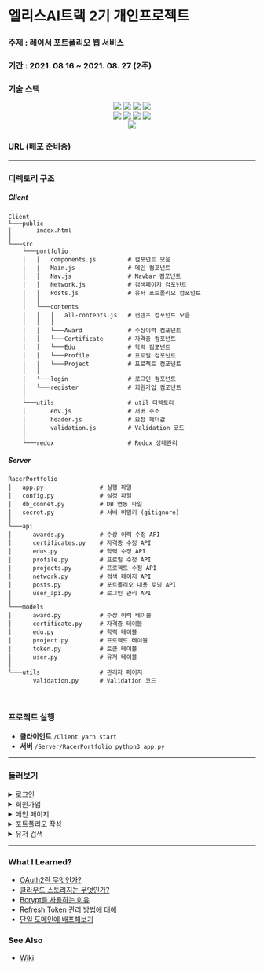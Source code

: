# 엘리스AI트랙 2기 개인프로젝트

### 주제 : 레이서 포트폴리오 웹 서비스
### 기간 : 2021. 08 16 ~ 2021. 08. 27 (2주)
### 기술 스택
<div align="center">

<img src="https://img.shields.io/badge/React-61DAFB?style=flat-square&logo=React&logoColor=white"/>
<img src="https://img.shields.io/badge/Redux-764ABC?style=flat-square&logo=Redux&logoColor=white"/>
<img src="https://img.shields.io/badge/StyledComponents-DB7093?style=flat-square&logo=styled-components&logoColor=white"/>
<img src="https://img.shields.io/badge/ReactRouter-CA4245?style=flat-square&logo=ReactRouter&logoColor=white"/>
<br/>

<img src="https://img.shields.io/badge/Flask-000000?style=flat-square&logo=Flask&logoColor=white"/>
<img src="https://img.shields.io/badge/JWT-000000?style=flat-square&logo=jsonwebtokens&logoColor=white"/>
<img src="https://img.shields.io/badge/MySQL-4479A1?style=flat-square&logo=mysql&logoColor=white"/>
<img src="https://img.shields.io/badge/OAuth2-4285F4?style=flat-square&logo=google&logoColor=white"/>
<br/>

<img src="https://img.shields.io/badge/Azure-0078D4?style=flat-square&logo=microsoftazure&logoColor=white"/>
</div>

### URL (배포 준비중)

---

### 디렉토리 구조
##### Client
```
Client
└───public
│       index.html
│          
└───src
    └───portfolio
    │   │   components.js         # 컴포넌트 모음
    │   │   Main.js               # 메인 컴포넌트
    │   │   Nav.js                # Navbar 컴포넌트
    │   │   Network.js            # 검색페이지 컴포넌트
    │   │   Posts.js              # 유저 포트폴리오 컴포넌트
    │   │
    │   └───contents
    │   │   │   all-contents.js   # 컨텐츠 컴포넌트 모음
    │   │   │
    │   │   └───Award             # 수상이력 컴포넌트
    │   │   └───Certificate       # 자격증 컴포넌트
    │   │   └───Edu               # 학력 컴포넌트
    │   │   └───Profile           # 프로필 컴포넌트
    │   │   └───Project           # 프로젝트 컴포넌트
    │   │
    │   └───login                 # 로그인 컴포넌트
    │   └───register              # 회원가입 컴포넌트
    │
    └───utils                     # util 디렉토리
    │       env.js                # 서버 주소
    │       header.js             # 요청 헤더값
    │       validation.js         # Validation 코드
    │
    └───redux                     # Redux 상태관리
```

##### Server
```
RacerPortfolio
│   app.py                # 실행 파일
│   config.py             # 설정 파일
│   db_connet.py          # DB 연동 파일
│   secret.py             # 서버 비밀키 (gitignore)
│
└───api
│      awards.py          # 수상 이력 수정 API
│      certificates.py    # 자격증 수정 API
│      edus.py            # 학력 수정 API
│      profile.py         # 프로필 수정 API
│      projects.py        # 프로젝트 수정 API
│      network.py         # 검색 페이지 API
│      posts.py           # 포트폴리오 내용 로딩 API
│      user_api.py        # 로그인 관리 API
│
└───models
│      award.py           # 수상 이력 테이블
│      certificate.py     # 자격증 테이블
│      edu.py             # 학력 테이블
│      project.py         # 프로젝트 테이블
│      token.py           # 토큰 테이블
│      user.py            # 유저 테이블
│
└───utils                 # 관리자 페이지
       validation.py      # Validation 코드
```

<br/>

### 프로젝트 실행
- **클라이언트**
`/Client yarn start`
- **서버**
`/Server/RacerPortfolio python3 app.py`

---

### 둘러보기

<details>
    <summary> 로그인 </summary>
    <img src=https://user-images.githubusercontent.com/22339356/132104178-32a419f2-1c30-4c7b-81ad-4281b956a453.png width="800">
</details>

<details>
    <summary> 회원가입 </summary>
    <img src=https://user-images.githubusercontent.com/22339356/132104183-3ad8fe1a-971c-4166-bbbb-803d4ba42adc.png width="800">
</details>

<details>
    <summary> 메인 페이지 </summary>
    <img src=https://user-images.githubusercontent.com/22339356/132104180-0a926752-ac3a-4eb4-b547-5304311926ad.png width="800">
</details>

<details>
    <summary> 포트폴리오 작성 </summary>
    <img src=https://user-images.githubusercontent.com/22339356/132104182-014a8a39-fbe2-41d4-bda5-8e23a7b64890.png width="800">
</details>

<details>
    <summary> 유저 검색 </summary>
    <img src=https://user-images.githubusercontent.com/22339356/132104176-ffdc0392-41fe-4932-b72e-0ce15155a59d.png width="800">
</details>

---

### What I Learned?

- [OAuth2란 무엇인가?](https://hee-jae.tistory.com/6?category=882483)
- [클라우드 스토리지는 무엇인가?](https://hee-jae.tistory.com/5?category=882483)
- [Bcrypt를 사용하는 이유](https://hee-jae.tistory.com/4?category=882483)
- [Refresh Token 관리 방법에 대해](https://hee-jae.tistory.com/3?category=882483)
- [단일 도메인에 배포해보기](https://hee-jae.tistory.com/2?category=882483)

### See Also
- [Wiki](https://github.com/Hee-Jae/RacerPortfolio/wiki)